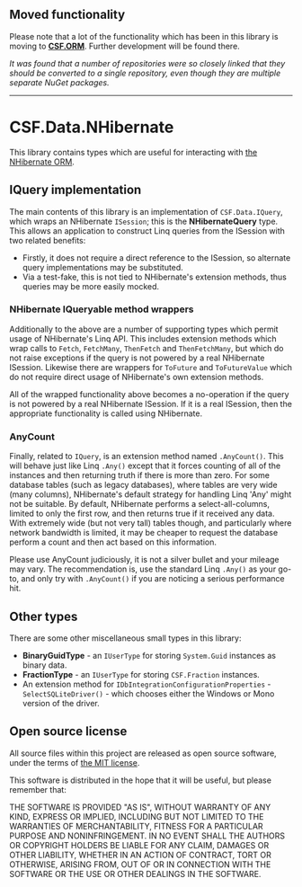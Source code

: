 ## Moved functionality
Please note that a lot of the functionality which has been in this library is moving to **[CSF.ORM](https://github.com/csf-dev/CSF.ORM)**.  Further development will be found there.

*It was found that a number of repositories were so closely linked that they should be converted to a single repository, even though they are multiple separate NuGet packages.*

---

# CSF.Data.NHibernate
This library contains types which are useful for interacting with [the NHibernate ORM].

[the NHibernate ORM]: http://nhibernate.info/

## IQuery implementation
The main contents of this library is an implementation of `CSF.Data.IQuery`, which wraps an NHibernate `ISession`; this is the **NHibernateQuery** type.
This allows an application to construct Linq queries from the ISession with two related benefits:

* Firstly, it does not require a direct reference to the ISession, so alternate query implementations may be substituted.
* Via a test-fake, this is not tied to NHibernate's extension methods, thus queries may be more easily mocked.

### NHibernate IQueryable<T> method wrappers
Additionally to the above are a number of supporting types which permit usage of NHibernate's Linq API.
This includes extension methods which wrap calls to `Fetch`, `FetchMany`, `ThenFetch` and `ThenFetchMany`, but which do not  raise exceptions if the query is not powered by a real NHibernate ISession.
Likewise there are wrappers for `ToFuture` and `ToFutureValue` which do not require direct usage of NHibernate's own extension methods.

All of the wrapped functionality above becomes a no-operation if the query is not powered by a real NHibernate ISession.
If it is a real ISession, then the appropriate functionality is called using NHibernate.

### AnyCount
Finally, related to `IQuery`, is an extension method named `.AnyCount()`.
This will behave just like Linq `.Any()` except that it forces counting of all of the instances and then returning truth if there is more than zero.
For some database tables (such as legacy databases), where tables are very wide (many columns), NHibernate's default strategy for handling Linq 'Any' might not be suitable.
By default, NHibernate performs a select-all-columns, limited to only the first row, and then returns true if it received any data.
With extremely wide (but not very tall) tables though, and particularly where network bandwidth is limited, it may be cheaper to request the database perform a count and then act based on this information.

Please use AnyCount judiciously, it is not a silver bullet and your mileage may vary.
The recommendation is, use the standard Linq `.Any()` as your go-to, and only try with `.AnyCount()` if you are noticing a serious performance hit.

## Other types
There are some other miscellaneous small types in this library:

* **BinaryGuidType** - an `IUserType` for storing `System.Guid` instances as binary data.
* **FractionType** - an `IUserType` for storing `CSF.Fraction` instances.
* An extension method for `IDbIntegrationConfigurationProperties` - `SelectSQLiteDriver()` - which chooses either the Windows or Mono version of the driver.

## Open source license
All source files within this project are released as open source software,
under the terms of [the MIT license].

[the MIT license]: http://opensource.org/licenses/MIT

This software is distributed in the hope that it will be useful, but please
remember that:

THE SOFTWARE IS PROVIDED "AS IS", WITHOUT WARRANTY OF ANY KIND, EXPRESS OR
IMPLIED, INCLUDING BUT NOT LIMITED TO THE WARRANTIES OF MERCHANTABILITY,
FITNESS FOR A PARTICULAR PURPOSE AND NONINFRINGEMENT. IN NO EVENT SHALL THE
AUTHORS OR COPYRIGHT HOLDERS BE LIABLE FOR ANY CLAIM, DAMAGES OR OTHER
LIABILITY, WHETHER IN AN ACTION OF CONTRACT, TORT OR OTHERWISE, ARISING FROM,
OUT OF OR IN CONNECTION WITH THE SOFTWARE OR THE USE OR OTHER DEALINGS IN
THE SOFTWARE.
